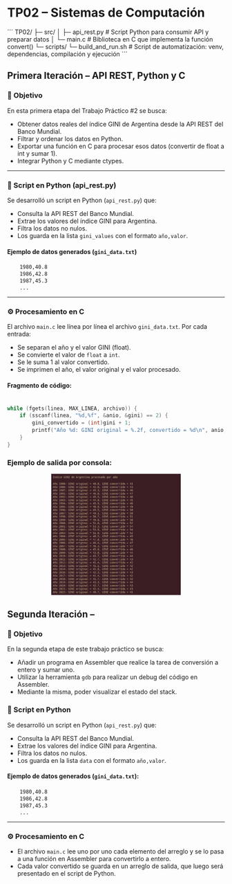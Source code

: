 # TP02 – Sistemas de Computación  

´´´
TP02/
├─ src/
│  ├─ api_rest.py       # Script Python para consumir API y preparar datos
│  └─ main.c            # Biblioteca en C que implementa la función convert()
└─ scripts/
   └─ build_and_run.sh  # Script de automatización: venv, dependencias, compilación y ejecución
´´´
## Primera Iteración – API REST, Python y C

### 🔹 Objetivo

En esta primera etapa del Trabajo Práctico #2 se busca:

- Obtener datos reales del índice GINI de Argentina desde la API REST del Banco Mundial.
- Filtrar y ordenar los datos en Python.
- Exportar una función en C para procesar esos datos (convertir de float a int y sumar 1).
- Integrar Python y C mediante ctypes.

---

### 🐍 Script en Python (api_rest.py)

Se desarrolló un script en Python (`api_rest.py`) que:

- Consulta la API REST del Banco Mundial.
- Extrae los valores del índice GINI para Argentina.
- Filtra los datos no nulos.
- Los guarda en la lista `gini_values` con el formato `año,valor`.

#### Ejemplo de datos generados (`gini_data.txt`)

        1980,40.8
        1986,42.8
        1987,45.3
        ...


---

### ⚙️ Procesamiento en C

El archivo `main.c` lee línea por línea el archivo `gini_data.txt`. Por cada entrada:

- Se separan el año y el valor GINI (float).
- Se convierte el valor de `float` a `int`.
- Se le suma 1 al valor convertido.
- Se imprimen el año, el valor original y el valor procesado.

#### Fragmento de código:


```c

while (fgets(linea, MAX_LINEA, archivo)) {
    if (sscanf(linea, "%d,%f", &anio, &gini) == 2) {
        gini_convertido = (int)gini + 1;
        printf("Año %d: GINI original = %.2f, convertido = %d\n", anio, gini, gini_convertido);
    }
}
```


### Ejemplo de salida por consola:

<div style="text-align: center;">
    <img src="Imagenes/1-1.png" alt="Salida por consola" width="300">
</div>

## Segunda Iteración – 

### 🔹 Objetivo

En la segunda etapa de este trabajo práctico se busca:
- Añadir un programa en Assembler que realice la tarea de conversión a entero y sumar uno.
- Utilizar la herramienta `gdb` para realizar un debug del código en Assembler.
- Mediante la misma, poder visualizar el estado del stack.

### 🐍 Script en Python

Se desarrolló un script en Python (`api_rest.py`) que:
- Consulta la API REST del Banco Mundial.
- Extrae los valores del índice GINI para Argentina.
- Filtra los datos no nulos.
- Los guarda en la lista `data` con el formato `año,valor`.

#### Ejemplo de datos generados (`gini_data.txt`):
        1980,40.8
        1986,42.8
        1987,45.3
        ...


---

### ⚙️ Procesamiento en C

- El archivo `main.c` lee uno por uno cada elemento del arreglo y se lo pasa a una función en Assembler para convertirlo a entero.
- Cada valor convertido se guarda en un arreglo de salida, que luego será presentado en el script de Python.